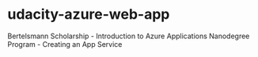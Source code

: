 # udacity-azure-web-app
Bertelsmann Scholarship - Introduction to Azure Applications Nanodegree Program - Creating an App Service
